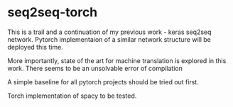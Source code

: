# seq2seq-torch

This is a trail and a continuation of my previous work - keras seq2seq network. 
Pytorch implementaion of a similar network structure will be deployed this time. 

More importantly, state of the art for machine translation is explored in this work. 
There seems to be an unsolvable error of compilation

A simple baseline for all pytorch projects should be tried out first. 

Torch implementation of spacy to be tested. 

###
